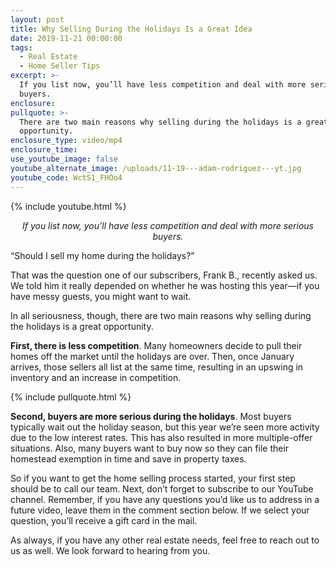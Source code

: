 ```yaml
---
layout: post
title: Why Selling During the Holidays Is a Great Idea
date: 2019-11-21 00:00:00
tags:
  - Real Estate
  - Home Seller Tips
excerpt: >-
  If you list now, you’ll have less competition and deal with more serious
  buyers.
enclosure:
pullquote: >-
  There are two main reasons why selling during the holidays is a great
  opportunity.
enclosure_type: video/mp4
enclosure_time:
use_youtube_image: false
youtube_alternate_image: /uploads/11-19---adam-rodriguez---yt.jpg
youtube_code: WctS1_FHOo4
---
```


{% include youtube.html %}

<p style="text-align:center;"><em>If you list now, you’ll have less competition and deal with more serious buyers.</em></p>

“Should I sell my home during the holidays?”

That was the question one of our subscribers, Frank B., recently asked us. We told him it really depended on whether he was hosting this year—if you have messy guests, you might want to wait.

In all seriousness, though, there are two main reasons why selling during the holidays is a great opportunity.

**First, there is less competition**. Many homeowners decide to pull their homes off the market until the holidays are over. Then, once January arrives, those sellers all list at the same time, resulting in an upswing in inventory and an increase in competition.

{% include pullquote.html %}

**Second, buyers are more serious during the holidays**. Most buyers typically wait out the holiday season, but this year we’re seen more activity due to the low interest rates. This has also resulted in more multiple-offer situations. Also, many buyers want to buy now so they can file their homestead exemption in time and save in property taxes.

So if you want to get the home selling process started, your first step should be to call our team. Next, don’t forget to subscribe to our YouTube channel. Remember, if you have any questions you’d like us to address in a future video, leave them in the comment section below. If we select your question, you’ll receive a gift card in the mail.

As always, if you have any other real estate needs, feel free to reach out to us as well. We look forward to hearing from you.